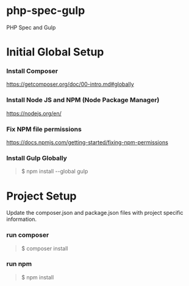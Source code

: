 # php-spec-gulp
PHP Spec and Gulp

# Initial Global Setup
### Install Composer
https://getcomposer.org/doc/00-intro.md#globally

### Install Node JS and NPM (Node Package Manager)
https://nodejs.org/en/

### Fix NPM file permissions
https://docs.npmjs.com/getting-started/fixing-npm-permissions

### Install Gulp Globally
> $ npm install --global gulp

# Project Setup
Update the composer.json and package.json files with project specific information.

### run composer
> $ composer install

### run npm
> $ npm install
